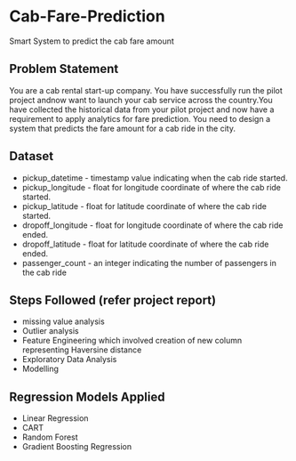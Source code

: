 # Cab-Fare-Prediction
Smart System to predict the cab fare amount

## Problem Statement
You are a cab rental start-up company. You have successfully run the pilot project andnow want to launch your cab service across the country.You have collected the historical data from your pilot project and now have a requirement to apply analytics for fare prediction. You need to design a system that predicts the fare amount for a cab ride in the city.

## Dataset
* pickup_datetime - timestamp value indicating when the cab ride started.
* pickup_longitude - float for longitude coordinate of where the cab ride started.
* pickup_latitude - float for latitude coordinate of where the cab ride started.
* dropoff_longitude - float for longitude coordinate of where the cab ride ended.
* dropoff_latitude - float for latitude coordinate of where the cab ride ended.
* passenger_count - an integer indicating the number of passengers in the cab ride

## Steps Followed (refer project report)
* missing value analysis
* Outlier analysis 
* Feature Engineering which involved creation of new column representing Haversine distance
* Exploratory Data Analysis
* Modelling


## Regression Models Applied
* Linear Regression
* CART
* Random Forest
* Gradient Boosting Regression
